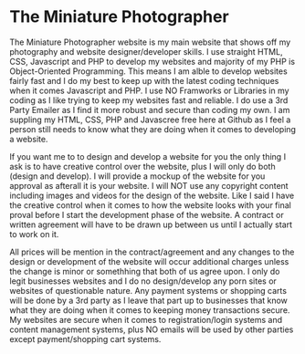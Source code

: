 # The Miniature Photographer

The Miniature Photographer website is my main website that shows off my photography and website designer/developer skills. I use straight HTML, CSS, Javascript and PHP to develop my websites and
majority of my PHP is Object-Oriented Programming. This means I am alble to develop websites fairly fast and I do my best to keep up with the latest coding techniques when it comes Javascript
and PHP. I use NO Framworks or Libraries in my coding as I like trying to keep my websites fast and reliable. I do use a 3rd Party Emailer as I find it more robust and secure than coding my own. I 
am suppling my HTML, CSS, PHP and Javascree free here at Github as I feel a person still needs to know what they are doing when it comes to developing a website. 

If you want me to to design and develop a website for you the only thing I ask is to have creative control over the website, plus I will only do both (design and develop). I will provide 
a mockup of the website for you approval as afterall it is your website. I will NOT use any copyright content including images and videos for the design of the website. Like I said I 
have the creative control when it comes to how the website looks with your final proval before I start the development phase of the website. A contract or written agreement will have 
to be drawn up between us until I actually start to work on it. 

All prices will be mention in the contract/agreement and any changes to the design or development of the website will occur additional charges unless the change is minor or somethhing that
both of us agree upon. I only do legit businesses websites and I do no design/develop any porn sites or websites of questionable nature. Any payment systems or shopping carts will be done 
by a 3rd party as I leave that part up to businesses that know what they are doing when it comes to keeping money transactions secure. My websites are secure when it comes to
registration/login systems and content management systems, plus NO emails will be used by other parties except payment/shopping cart systems. 
